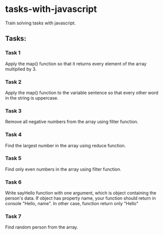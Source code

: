 # tasks-with-javascript

Train solving tasks with javascript.

## Tasks:

### Task 1 
Apply the map() function so that it returns every element of the array multiplied by 3.

### Task 2
Apply the map() function to the variable sentence so that every other word in the string is uppercase.

### Task 3
Remove all negative numbers from the array using filter function.

### Task 4
Find the largest number in the array using reduce function.
 
### Task 5
Find only even numbers in the array using filter function.

### Task 6
Write sayHello function with one argument, which is object containing the person's data. If object has property name, your function should return in console "Hello, name". In other case, function return only "Hello"

### Task 7
 Find random person from the array.
